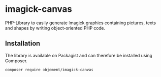 # imagick-canvas
PHP-Library to easily generate Imagick graphics containing pictures, texts and shapes by writing object-oriented PHP code.

## Installation
The library is available on Packagist and can therefore be installed using Composer.

```
composer require objement/imagick-canvas
```